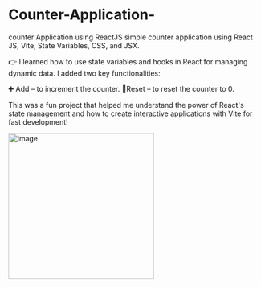 # Counter-Application-
counter Application using ReactJS 
simple counter application using React JS, Vite, State Variables, CSS, and JSX.


👉 I learned how to use state variables and hooks in React for managing dynamic data. I added two key functionalities:

➕ Add – to increment the counter.
🔄Reset – to reset the counter to 0.

This was a fun project that helped me understand the power of React's state management and how to create interactive applications with Vite for fast development!

<img width="290" alt="image" src="https://github.com/user-attachments/assets/a9780806-123e-4b8d-a6b1-f410be02441f" />

